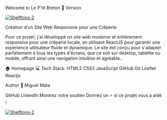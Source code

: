 Welcome to Le P'tit Breton 👋
Version

<a href="https://ik.imagekit.io/"><img src="https://ik.imagekit.io/logoMGM/LePetitBreton/Le%20Petit%20Breton.png?updatedAt=1726724652658" alt="Shelftons-2" border="0"></a>

Création d’un Site Web Responsive pour une Crêperie

Pour ce projet, j'ai développé un site web moderne et entièrement responsive pour une crêperie locale, en utilisant ReactJS pour garantir une expérience utilisateur fluide et dynamique. Le site est conçu pour s'adapter parfaitement à tous les types d'écrans, que ce soit sur desktop, tablette ou mobile, offrant ainsi une navigation intuitive et agréable..

🏠 Homepage
💻 Tech Stack:
HTML5 CSS3 JavaScript GitHub Git Leaflet Reactjs

Author
👤 Miguel Mata

GitHub
LinkedIn
Montrez votre soutien
Donnez un ⭐️ si ce projet vous a aidé !


<a href="https://ik.imagekit.io/"><img src="https://ik.imagekit.io/logoMGM/LePetitBreton/Maquette%20Le%20P'tit%20Breton.png?updatedAt=1727181295806" alt="Shelftons-2" border="0"></a>


